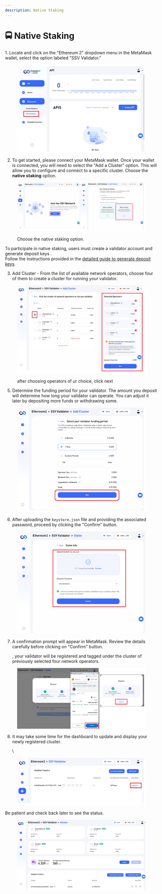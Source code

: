 ```yaml
---
description: Native Staking
---
```


# 🚍 Native Staking

&#x20;1\. Locate and click on the "Ethereum 2" dropdown menu in the MetaMask wallet, select the option labeled "SSV Validator."

<figure><img src="../../.gitbook/assets/image (21).png" alt=""><figcaption></figcaption></figure>

2. To get started, please connect your MetaMask wallet. Once your wallet is connected, you will need to select the "Add a Cluster" option. This will allow you to configure and connect to a specific cluster. Choose the **native staking** option.&#x20;

<figure><img src="../../.gitbook/assets/image (32).png" alt=""><figcaption><p> Choose the native staking option.</p></figcaption></figure>

To participate in native staking, users must create a validator account and generate deposit keys . \
Follow the instructions provided in the [detailed guide to generate deposit keys](https://docs.chainupcloud.com/staking/staking-on-ethereum/how-to-stake-1).



3. Add Cluster - From the list of available network operators, choose four of them to create a cluster for running your validator.

<figure><img src="../../.gitbook/assets/image (27).png" alt=""><figcaption><p>after choosing operators of ur choice, click next</p></figcaption></figure>

5. Determine the funding period for your validator. The amount you deposit will determine how long your validator can operate. You can adjust it later by depositing more funds or withdrawing some.

<figure><img src="../../.gitbook/assets/image (28).png" alt=""><figcaption></figcaption></figure>



6. After uploading the `keystore.json` file and providing the associated password, proceed by clicking the "Confirm" button.

<figure><img src="../../.gitbook/assets/image (13) (1).png" alt=""><figcaption></figcaption></figure>

7.  A confirmation prompt will appear in MetaMask. Review the details carefully before clicking on "Confirm" button.&#x20;

    , your validator will be registered and tagged under the cluster of previously selected four network operators.&#x20;

<figure><img src="../../.gitbook/assets/image (25).png" alt=""><figcaption></figcaption></figure>





8.  It may take some time for the dashboard to update and display your newly registered cluster.&#x20;

    \


<figure><img src="../../.gitbook/assets/image (31).png" alt=""><figcaption></figcaption></figure>

Be patient and check back later to see the status.

<figure><img src="../../.gitbook/assets/image (5).png" alt=""><figcaption></figcaption></figure>



